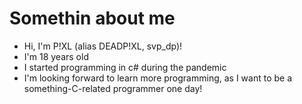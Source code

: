 # Somethin about me
- Hi, I'm P!XL (alias DEADP!XL, svp_dp)!
- I'm 18 years old
- I started programming in c# during the pandemic
- I'm looking forward to learn more programming, as I want to be a something-C-related programmer one day!
